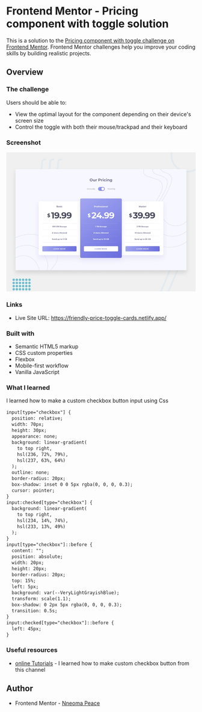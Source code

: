 # Frontend Mentor - Pricing component with toggle solution

This is a solution to the [Pricing component with toggle challenge on Frontend Mentor](https://www.frontendmentor.io/challenges/pricing-component-with-toggle-8vPwRMIC). Frontend Mentor challenges help you improve your coding skills by building realistic projects.

## Overview

### The challenge

Users should be able to:

- View the optimal layout for the component depending on their device's screen size
- Control the toggle with both their mouse/trackpad and their keyboard

### Screenshot

![Design preview for the Pricing component with toggle coding challenge](./design/desktop-preview.jpg)

### Links

- Live Site URL: https://friendly-price-toggle-cards.netlify.app/

### Built with

- Semantic HTML5 markup
- CSS custom properties
- Flexbox
- Mobile-first workflow
- Vanilla JavaScript

### What I learned

I learned how to make a custom checkbox button input using Css

```
input[type="checkbox"] {
  position: relative;
  width: 70px;
  height: 30px;
  appearance: none;
  background: linear-gradient(
    to top right,
    hsl(236, 72%, 79%),
    hsl(237, 63%, 64%)
  );
  outline: none;
  border-radius: 20px;
  box-shadow: inset 0 0 5px rgba(0, 0, 0, 0.3);
  cursor: pointer;
}
input:checked[type="checkbox"] {
  background: linear-gradient(
    to top right,
    hsl(234, 14%, 74%),
    hsl(233, 13%, 49%)
  );
}
input[type="checkbox"]::before {
  content: "";
  position: absolute;
  width: 20px;
  height: 20px;
  border-radius: 20px;
  top: 15%;
  left: 5px;
  background: var(--VeryLightGrayishBlue);
  transform: scale(1.1);
  box-shadow: 0 2px 5px rgba(0, 0, 0, 0.3);
  transition: 0.5s;
}
input:checked[type="checkbox"]::before {
  left: 45px;
}
```

### Useful resources

- [online Tutorials](https://www.youtube.com/watch?v=BQSNBa3gZJU) - I learned how to make custom checkbox button from this channel

## Author

- Frontend Mentor - [Nneoma Peace](https://www.frontendmentor.io/profile/SatellitePeace)
